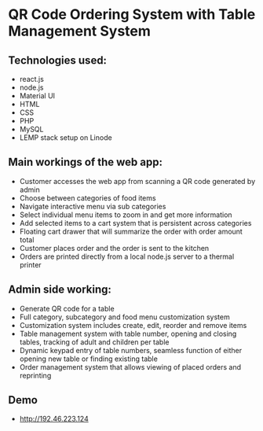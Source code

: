 # QR Code Ordering System with Table Management System
 
## Technologies used:
- react.js
- node.js
- Material UI
- HTML
- CSS
- PHP
- MySQL
- LEMP stack setup on Linode

## Main workings of the web app:
- Customer accesses the web app from scanning a QR code generated by admin
- Choose between categories of food items
- Navigate interactive menu via sub categories
- Select individual menu items to zoom in and get more information
- Add selected items to a cart system that is persistent across categories
- Floating cart drawer that will summarize the order with order amount total
- Customer places order and the order is sent to the kitchen
- Orders are printed directly from a local node.js server to a thermal printer

## Admin side working:
- Generate QR code for a table
- Full category, subcategory and food menu customization system
- Customization system includes create, edit, reorder and remove items
- Table management system with table number, opening and closing tables, tracking of adult and children per table
- Dynamic keypad entry of table numbers, seamless function of either opening new table or finding existing table
- Order management system that allows viewing of placed orders and reprinting

## Demo
- http://192.46.223.124
